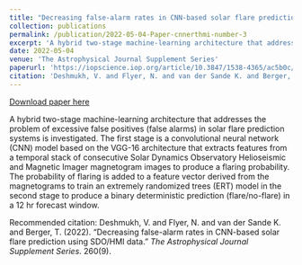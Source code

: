 ```yaml
---
title: "Decreasing false-alarm rates in CNN-based solar flare prediction using SDO/HMI data"
collection: publications
permalink: /publication/2022-05-04-Paper-cnnerthmi-number-3
excerpt: 'A hybrid two-stage machine-learning architecture that addresses the problem of excessive false positives (false alarms) in solar flare prediction systems is investigated. The first stage is a convolutional neural network (CNN) model based on the VGG-16 architecture that extracts features from a temporal stack of consecutive Solar Dynamics Observatory Helioseismic and Magnetic Imager magnetogram images to produce a flaring probability. The probability of flaring is added to a feature vector derived from the magnetograms to train an extremely randomized trees (ERT) model in the second stage to produce a binary deterministic prediction (flare/no-flare) in a 12 hr forecast window. '
date: 2022-05-04
venue: 'The Astrophysical Journal Supplement Series'
paperurl: 'https://iopscience.iop.org/article/10.3847/1538-4365/ac5b0c/pdf'
citation: 'Deshmukh, V. and Flyer, N. and van der Sande K. and Berger, T. (2022). “Decreasing false-alarm rates in CNN-based solar flare prediction using SDO/HMI data.” <i>The Astrophysical Journal Supplement Series</i>. 260(9).'
---
```


<a href='https://iopscience.iop.org/article/10.3847/1538-4365/ac5b0c/pdf'>Download paper here</a>

A hybrid two-stage machine-learning architecture that addresses the problem of excessive false positives (false alarms) in solar flare prediction systems is investigated. The first stage is a convolutional neural network (CNN) model based on the VGG-16 architecture that extracts features from a temporal stack of consecutive Solar Dynamics Observatory Helioseismic and Magnetic Imager magnetogram images to produce a flaring probability. The probability of flaring is added to a feature vector derived from the magnetograms to train an extremely randomized trees (ERT) model in the second stage to produce a binary deterministic prediction (flare/no-flare) in a 12 hr forecast window. 

Recommended citation: Deshmukh, V. and Flyer, N. and van der Sande K. and Berger, T. (2022). “Decreasing false-alarm rates in CNN-based solar flare prediction using SDO/HMI data.” <i>The Astrophysical Journal Supplement Series</i>. 260(9).